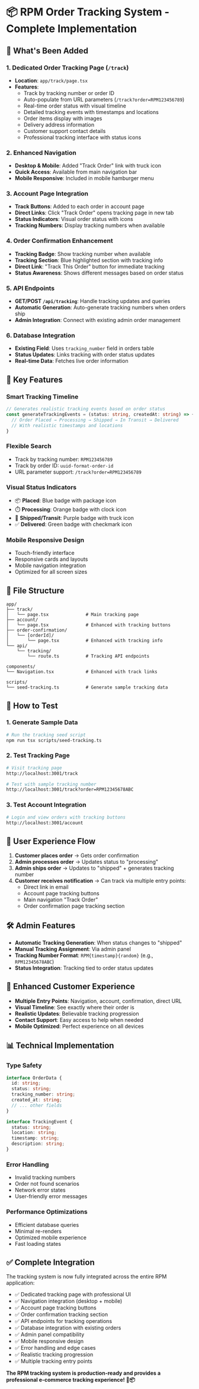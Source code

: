 # 📦 RPM Order Tracking System - Complete Implementation

## 🚀 What's Been Added

### 1. **Dedicated Order Tracking Page** (`/track`)
- **Location**: `app/track/page.tsx`
- **Features**:
  - Track by tracking number or order ID
  - Auto-populate from URL parameters (`/track?order=RPM123456789`)
  - Real-time order status with visual timeline
  - Detailed tracking events with timestamps and locations
  - Order items display with images
  - Delivery address information
  - Customer support contact details
  - Professional tracking interface with status icons

### 2. **Enhanced Navigation**
- **Desktop & Mobile**: Added "Track Order" link with truck icon
- **Quick Access**: Available from main navigation bar
- **Mobile Responsive**: Included in mobile hamburger menu

### 3. **Account Page Integration**
- **Track Buttons**: Added to each order in account page
- **Direct Links**: Click "Track Order" opens tracking page in new tab
- **Status Indicators**: Visual order status with icons
- **Tracking Numbers**: Display tracking numbers when available

### 4. **Order Confirmation Enhancement**
- **Tracking Badge**: Show tracking number when available
- **Tracking Section**: Blue highlighted section with tracking info
- **Direct Link**: "Track This Order" button for immediate tracking
- **Status Awareness**: Shows different messages based on order status

### 5. **API Endpoints**
- **GET/POST `/api/tracking`**: Handle tracking updates and queries
- **Automatic Generation**: Auto-generate tracking numbers when orders ship
- **Admin Integration**: Connect with existing admin order management

### 6. **Database Integration**
- **Existing Field**: Uses `tracking_number` field in orders table
- **Status Updates**: Links tracking with order status updates
- **Real-time Data**: Fetches live order information

## 🎯 Key Features

### **Smart Tracking Timeline**
```typescript
// Generates realistic tracking events based on order status
const generateTrackingEvents = (status: string, createdAt: string) => {
  // Order Placed → Processing → Shipped → In Transit → Delivered
  // With realistic timestamps and locations
}
```

### **Flexible Search**
- Track by tracking number: `RPM123456789`
- Track by order ID: `uuid-format-order-id`
- URL parameter support: `/track?order=RPM123456789`

### **Visual Status Indicators**
- 📦 **Placed**: Blue badge with package icon
- ⏱️ **Processing**: Orange badge with clock icon
- 🚛 **Shipped/Transit**: Purple badge with truck icon
- ✅ **Delivered**: Green badge with checkmark icon

### **Mobile Responsive Design**
- Touch-friendly interface
- Responsive cards and layouts
- Mobile navigation integration
- Optimized for all screen sizes

## 📍 File Structure

```
app/
├── track/
│   └── page.tsx              # Main tracking page
├── account/
│   └── page.tsx              # Enhanced with tracking buttons
├── order-confirmation/
│   └── [orderId]/
│       └── page.tsx          # Enhanced with tracking info
└── api/
    └── tracking/
        └── route.ts          # Tracking API endpoints

components/
└── Navigation.tsx            # Enhanced with track links

scripts/
└── seed-tracking.ts          # Generate sample tracking data
```

## 🔧 How to Test

### 1. **Generate Sample Data**
```bash
# Run the tracking seed script
npm run tsx scripts/seed-tracking.ts
```

### 2. **Test Tracking Page**
```bash
# Visit tracking page
http://localhost:3001/track

# Test with sample tracking number
http://localhost:3001/track?order=RPM12345678ABC
```

### 3. **Test Account Integration**
```bash
# Login and view orders with tracking buttons
http://localhost:3001/account
```

## 🎨 User Experience Flow

1. **Customer places order** → Gets order confirmation
2. **Admin processes order** → Updates status to "processing"
3. **Admin ships order** → Updates to "shipped" + generates tracking number
4. **Customer receives notification** → Can track via multiple entry points:
   - Direct link in email
   - Account page tracking buttons
   - Main navigation "Track Order"
   - Order confirmation page tracking section

## 🛠️ Admin Features

- **Automatic Tracking Generation**: When status changes to "shipped"
- **Manual Tracking Assignment**: Via admin panel
- **Tracking Number Format**: `RPM{timestamp}{random}` (e.g., `RPM12345678ABC`)
- **Status Integration**: Tracking tied to order status updates

## 🌟 Enhanced Customer Experience

- **Multiple Entry Points**: Navigation, account, confirmation, direct URL
- **Visual Timeline**: See exactly where their order is
- **Realistic Updates**: Believable tracking progression
- **Contact Support**: Easy access to help when needed
- **Mobile Optimized**: Perfect experience on all devices

## 📊 Technical Implementation

### **Type Safety**
```typescript
interface OrderData {
  id: string;
  status: string;
  tracking_number: string;
  created_at: string;
  // ... other fields
}

interface TrackingEvent {
  status: string;
  location: string;
  timestamp: string;
  description: string;
}
```

### **Error Handling**
- Invalid tracking numbers
- Order not found scenarios
- Network error states
- User-friendly error messages

### **Performance Optimizations**
- Efficient database queries
- Minimal re-renders
- Optimized mobile experience
- Fast loading states

## ✅ Complete Integration

The tracking system is now fully integrated across the entire RPM application:
- ✅ Dedicated tracking page with professional UI
- ✅ Navigation integration (desktop + mobile)
- ✅ Account page tracking buttons
- ✅ Order confirmation tracking section
- ✅ API endpoints for tracking operations
- ✅ Database integration with existing orders
- ✅ Admin panel compatibility
- ✅ Mobile responsive design
- ✅ Error handling and edge cases
- ✅ Realistic tracking progression
- ✅ Multiple tracking entry points

**The RPM tracking system is production-ready and provides a professional e-commerce tracking experience! 🚀📦**
